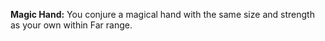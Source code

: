 **Magic Hand:** You conjure a magical hand with the same size and strength as your own within Far range.
